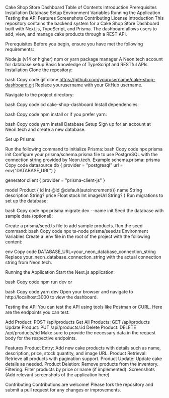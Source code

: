 Cake Shop Store Dashboard
Table of Contents
Introduction
Prerequisites
Installation
Database Setup
Environment Variables
Running the Application
Testing the API
Features
Screenshots
Contributing
License
Introduction
This repository contains the backend system for a Cake Shop Store Dashboard built with Next.js, TypeScript, and Prisma. The dashboard allows users to add, view, and manage cake products through a REST API.

Prerequisites
Before you begin, ensure you have met the following requirements:

Node.js (v14 or higher)
npm or yarn package manager
A Neon.tech account for database setup
Basic knowledge of TypeScript and RESTful APIs
Installation
Clone the repository:

bash
Copy code
git clone https://github.com/yourusername/cake-shop-dashboard.git
Replace yourusername with your GitHub username.

Navigate to the project directory:

bash
Copy code
cd cake-shop-dashboard
Install dependencies:

bash
Copy code
npm install
or if you prefer yarn:

bash
Copy code
yarn install
Database Setup
Sign up for an account at Neon.tech and create a new database.

Set up Prisma:

Run the following command to initialize Prisma:
bash
Copy code
npx prisma init
Configure your prisma/schema.prisma file to use PostgreSQL with the connection string provided by Neon.tech.
Example schema.prisma:
prisma
Copy code
datasource db {
  provider = "postgresql"
  url      = env("DATABASE_URL")
}

generator client {
  provider = "prisma-client-js"
}

model Product {
  id          Int     @id @default(autoincrement())
  name        String
  description String?
  price       Float
  stock       Int
  imageUrl    String?
}
Run migrations to set up the database:

bash
Copy code
npx prisma migrate dev --name init
Seed the database with sample data (optional):

Create a prisma/seed.ts file to add sample products.
Run the seed command:
bash
Copy code
npx ts-node prisma/seed.ts
Environment Variables
Create a .env file in the root of the project with the following content:

env
Copy code
DATABASE_URL=your_neon_database_connection_string
Replace your_neon_database_connection_string with the actual connection string from Neon.tech.

Running the Application
Start the Next.js application:

bash
Copy code
npm run dev
or

bash
Copy code
yarn dev
Open your browser and navigate to http://localhost:3000 to view the dashboard.

Testing the API
You can test the API using tools like Postman or CURL. Here are the endpoints you can test:

Add Product: POST /api/products
Get All Products: GET /api/products
Update Product: PUT /api/products/:id
Delete Product: DELETE /api/products/:id
Make sure to provide the necessary data in the request body for the respective endpoints.

Features
Product Entry: Add new cake products with details such as name, description, price, stock quantity, and image URL.
Product Retrieval: Retrieve all products with pagination support.
Product Update: Update cake details as needed.
Product Deletion: Remove products from the inventory.
Filtering: Filter products by price or name (if implemented).
Screenshots
(Add relevant screenshots of the application here)

Contributing
Contributions are welcome! Please fork the repository and submit a pull request for any changes or improvements.
